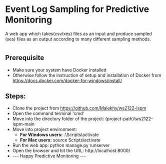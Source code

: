 # Event Log Sampling for Predictive Monitoring
A web app which takes(csv/xes) files as an input and produce sampled (xes) files as an output according to many different sampling methods.


#

## Prerequisite
* Make sure your system have Docker installed 
* Otherwise follow the instruction of setup and installation of Docker from https://docs.docker.com/docker-for-windows/install/

## Steps:
* Clone the project from https://github.com/Malekhy/ws2122-lspm
* Open the command terminal 'cmd'
* Move into the directory folder of the project: (project-path)\ws2122-lspm-main
* Move into project environment: 
  - **For Windows users:** .\Scripts\activate
  - **For Mac users:** source Scripts\activate
* Run the web app: python manage.py runserver
* Open the browser and hit the URL: http://localhost:8000/
* --- Happy Predictive Monitoring ---

